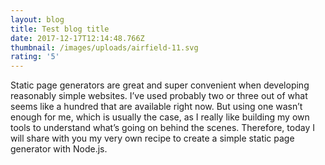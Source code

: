 ```yaml
---
layout: blog
title: Test blog title
date: 2017-12-17T12:14:48.766Z
thumbnail: /images/uploads/airfield-11.svg
rating: '5'
---
```

Static page generators are great and super convenient when developing reasonably simple websites. I’ve used probably two or three out of what seems like a hundred that are available right now. But using one wasn’t enough for me, which is usually the case, as I really like building my own tools to understand what’s going on behind the scenes. Therefore, today I will share with you my very own recipe to create a simple static page generator with Node.js.
